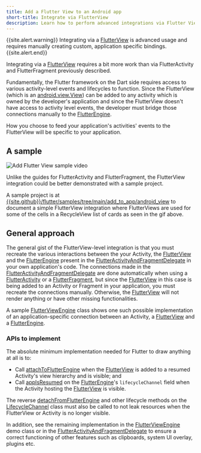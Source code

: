 ```yaml
---
title: Add a Flutter View to an Android app
short-title: Integrate via FlutterView
description: Learn how to perform advanced integrations via Flutter Views.
---
```


{{site.alert.warning}}
  Integrating via a [FlutterView]({{site.api}}/javadoc/io/flutter/embedding/android/FlutterView.html)
  is advanced usage and requires manually creating custom, application specific
  bindings.
{{site.alert.end}}

Integrating via a [FlutterView]({{site.api}}/javadoc/io/flutter/embedding/android/FlutterView.html)
requires a bit more work than via FlutterActivity and FlutterFragment previously
described.

Fundamentally, the Flutter framework on the Dart side requires access to various
activity-level events and lifecycles to function. Since the FlutterView (which
is an [android.view.View]({{site.android-dev}}/reference/android/view/View.html))
can be added to any activity which is owned by the developer's application
and since the FlutterView doesn't have access to activity level events, the
developer must bridge those connections manually to the [FlutterEngine]({{site.api}}/javadoc/io/flutter/embedding/engine/FlutterEngine.html).

How you choose to feed your application's activities' events to the FlutterView
will be specific to your application.

## A sample

<img src='/assets/images/docs/development/add-to-app/android/add-flutter-view/add-view-sample.gif'
class="mw-100" alt="Add Flutter View sample video">

Unlike the guides for FlutterActivity and FlutterFragment, the FlutterView
integration could be better demonstrated with a sample project.

A sample project is at [{{site.github}}/flutter/samples/tree/main/add_to_app/android_view]({{site.github}}/flutter/samples/tree/main/add_to_app/android_view)
to document a simple FlutterView integration where FlutterViews are used
for some of the cells in a RecycleView list of cards as seen in the gif above.

## General approach

The general gist of the FlutterView-level integration is that you must recreate
the various interactions between the your Activity, the [FlutterView]({{site.api}}/javadoc/io/flutter/embedding/android/FlutterView.html)
and the [FlutterEngine]({{site.api}}/javadoc/io/flutter/embedding/engine/FlutterEngine.html)
present in the [FlutterActivityAndFragmentDelegate](https://cs.opensource.google/flutter/engine/+/master:shell/platform/android/io/flutter/embedding/android/FlutterActivityAndFragmentDelegate.java)
in your own application's code. The connections made in the [FlutterActivityAndFragmentDelegate](https://cs.opensource.google/flutter/engine/+/master:shell/platform/android/io/flutter/embedding/android/FlutterActivityAndFragmentDelegate.java)
are done automatically when using a [FlutterActivity]({{site.api}}/javadoc/io/flutter/embedding/android/FlutterActivity.html)
or a [FlutterFragment]({{site.api}}/javadoc/io/flutter/embedding/android/FlutterFragment.html),
but since the [FlutterView]({{site.api}}/javadoc/io/flutter/embedding/android/FlutterView.html)
in this case is being added to an Activity or Fragment in your application,
you must recreate the connections manually. Otherwise, the [FlutterView]({{site.api}}/javadoc/io/flutter/embedding/android/FlutterView.html)
will not render anything or have other missing functionalities.

A sample [FlutterViewEngine]({{site.github}}/flutter/samples/blob/master/add_to_app/android_view/android_view/app/src/main/java/dev/flutter/example/androidView/FlutterViewEngine.kt)
class shows one such possible implementation of an application-specific
connection between an Activity, a [FlutterView]({{site.api}}/javadoc/io/flutter/embedding/android/FlutterView.html)
and a [FlutterEngine]({{site.api}}/javadoc/io/flutter/embedding/engine/FlutterEngine.html).

### APIs to implement

The absolute minimum implementation needed for Flutter to draw anything at all
is to:

- Call [attachToFlutterEngine]({{site.api}}/javadoc/io/flutter/embedding/android/FlutterView.html#attachToFlutterEngine-io.flutter.embedding.engine.FlutterEngine-) when the
  [FlutterView]({{site.api}}/javadoc/io/flutter/embedding/android/FlutterView.html)
  is added to a resumed Activity's view hierarchy and is visible; and
- Call [appIsResumed]({{site.api}}/javadoc/io/flutter/embedding/engine/systemchannels/LifecycleChannel.html#appIsResumed--) on the [FlutterEngine]({{site.api}}/javadoc/io/flutter/embedding/engine/FlutterEngine.html)'s
  `lifecycleChannel` field when the Activity hosting the [FlutterView]({{site.api}}/javadoc/io/flutter/embedding/android/FlutterView.html)
  is visible.

The reverse [detachFromFlutterEngine]({{site.api}}/javadoc/io/flutter/embedding/android/FlutterView.html#detachFromFlutterEngine--) and other lifecycle methods on the [LifecycleChannel]({{site.api}}/javadoc/io/flutter/embedding/engine/systemchannels/LifecycleChannel.html)
class must also be called to not leak resources when the FlutterView or Activity
is no longer visible.

In addition, see the remaining implementation in the [FlutterViewEngine]({{site.github}}/flutter/samples/blob/master/add_to_app/android_view/android_view/app/src/main/java/dev/flutter/example/androidView/FlutterViewEngine.kt)
demo class or in the [FlutterActivityAndFragmentDelegate](https://cs.opensource.google/flutter/engine/+/master:shell/platform/android/io/flutter/embedding/android/FlutterActivityAndFragmentDelegate.java)
to ensure a correct functioning of other features such as clipboards, system
UI overlay, plugins etc.
